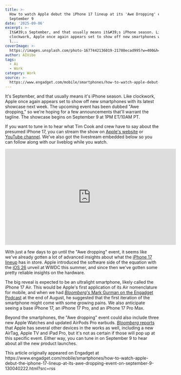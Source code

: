 ```yaml
---
title: >-
  How to watch Apple debut the iPhone 17 lineup at its 'Awe Dropping' event on
  September 9
date: '2025-09-06'
excerpt: >-
  It&#39;s September, and that usually means it&#39;s iPhone season. Like
  clockwork, Apple once again appears set to show off new smartphones with its
  l...
coverImage: >-
  https://images.unsplash.com/photo-1677442136019-21780ecad995?w=400&h=200&fit=crop&auto=format
author: AIVibe
tags:
  - Ai
  - Work
category: Work
source: >-
  https://www.engadget.com/mobile/smartphones/how-to-watch-apple-debut-the-iphone-17-lineup-at-its-awe-dropping-event-on-september-9-130040222.html?src=rss
---
```

<p>It&#39;s September, and that usually means it&#39;s iPhone season. Like clockwork, Apple once again appears set to show off new smartphones with its latest showcase next week. The upcoming event has been dubbed &quot;Awe dropping,&quot; so we&#39;re hoping for a few announcements that&#39;ll warrant the tagline. The showcase begins on September 9 at 1PM ET/10AM PT.</p>
<p>If you want to tune in to hear what Tim Cook and crew have to say about the presumed iPhone 17, you can stream the show on <a data-i13n="elm:context_link;elmt:doNotAffiliate;cpos:1;pos:1" class="no-affiliate-link" href="https://www.apple.com/">Apple&#39;s website</a> or <a data-i13n="elm:context_link;elmt:doNotAffiliate;cpos:2;pos:1" class="no-affiliate-link" href="https://www.youtube.com/watch?v=H3KnMyojEQU">YouTube channel</a>. We&#39;ve also got the livestream embedded below so you can follow along with our liveblog while you watch.</p>
<span id="end-legacy-contents"></span><div id="74cddaf80fa848948afd204663e4e4f2"><iframe width="560" height="315" src="https://www.youtube.com/embed/H3KnMyojEQU?si=42PSBSWIW2TyAfrz" title="YouTube video player" frameborder="0" allowfullscreen></iframe></div>
<p>With just a few days to go until the &quot;Awe dropping&quot; event, it seems like we&#39;ve already gotten a lot of advanced insights about what the <a data-i13n="elm:context_link;elmt:doNotAffiliate;cpos:3;pos:1" class="no-affiliate-link" href="https://www.engadget.com/mobile/smartphones/apple-iphone-17-lineup-rumors-prices-new-features-and-everything-else-you-need-to-know-153024440.html">iPhone 17 lineup</a> has in store. Apple introduced the software side of the equation with the <a data-i13n="elm:context_link;elmt:doNotAffiliate;cpos:4;pos:1" class="no-affiliate-link" href="https://www.engadget.com/mobile/apple-ios-26-everything-you-need-to-know-about-the-new-features-in-the-upcoming-iphone-update-135749557.html">iOS 26</a> unveil at WWDC this summer, and since then we&#39;ve gotten some pretty reliable insights on the hardware.</p>
<p>The big reveal is expected to be an ultralight smartphone, likely called the iPhone 17 Air. This would be Apple&#39;s first application of its Air nomenclature for mobile, and when we had <a data-i13n="elm:context_link;elmt:doNotAffiliate;cpos:5;pos:1" class="no-affiliate-link" href="https://www.engadget.com/mobile/smartphones/engadget-podcast-iphone-17-event-preview-with-bloombergs-mark-gurman-113000693.html"><em>Bloomberg</em>&#39;s Mark Gurman on the Engadget Podcast</a> at the end of August, he suggested that the first iteration of the smartphone might come with some growing pains. We also anticipate seeing a base iPhone 17, an iPhone 17 Pro, and an iPhone 17 Pro Max.</p>
<p>Beyond the smartphones, the &quot;Awe dropping&quot; event could also include three new Apple Watches and updated AirPods Pro earbuds. <a data-i13n="cpos:6;pos:1" href="https://www.bloomberg.com/news/articles/2025-09-05/what-apple-is-planning-to-introduce-at-sept-9-awe-dropping-iphone-17-event"><em>Bloomberg</em> reports</a> that Apple has several other devices in the works as well, including a new AirTag, Apple TV and iPad Pro, but it&#39;s not as certain if those will pop up at this specific event. Either way, you can tune in on September 9 to hear about all the new product launches.</p>This article originally appeared on Engadget at https://www.engadget.com/mobile/smartphones/how-to-watch-apple-debut-the-iphone-17-lineup-at-its-awe-dropping-event-on-september-9-130040222.html?src=rss

